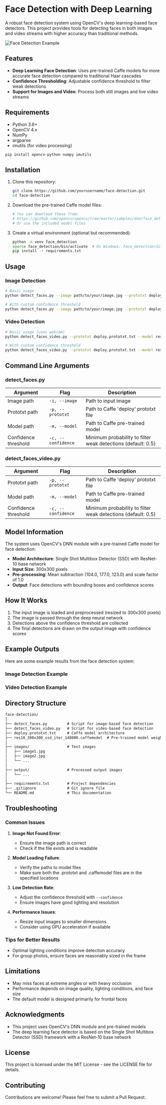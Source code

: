 # Face Detection with Deep Learning

A robust face detection system using OpenCV's deep learning-based face detectors. This project provides tools for detecting faces in both images and video streams with higher accuracy than traditional methods.

![Face Detection Example](https://github.com/user-attachments/assets/d54c7059-b05c-4cba-8342-e7ee0d83df7e)

## Features

- **Deep Learning Face Detection**: Uses pre-trained Caffe models for more accurate face detection compared to traditional Haar cascades
- **Confidence Thresholding**: Adjustable confidence threshold to filter weak detections
- **Support for Images and Video**: Process both still images and live video streams

## Requirements

- Python 3.6+
- OpenCV 4.x
- NumPy
- argparse
- imutils (for video processing)

```bash
pip install opencv-python numpy imutils
```

## Installation

1. Clone this repository:

   ```bash
   git clone https://github.com/yourusername/face-detection.git
   cd face-detection
   ```

2. Download the pre-trained Caffe model files:

   ```bash
   # You can download these from:
   # https://github.com/opencv/opencv/tree/master/samples/dnn/face_detector
   # Or use the included model files
   ```

3. Create a virtual environment (optional but recommended):
   ```bash
   python -m venv face_detection
   source face_detection/bin/activate  # On Windows: face_detection\Scripts\activate
   pip install -r requirements.txt
   ```

## Usage

### Image Detection

```bash
# Basic usage
python detect_faces.py --image path/to/your/image.jpg --prototxt deploy.prototxt.txt --model res10_300x300_ssd_iter_140000.caffemodel

# With custom confidence threshold
python detect_faces.py --image path/to/your/image.jpg --prototxt deploy.prototxt.txt --model res10_300x300_ssd_iter_140000.caffemodel --confidence 0.7
```

### Video Detection

```bash
# Basic usage (uses webcam)
python detect_faces_video.py --prototxt deploy.prototxt.txt --model res10_300x300_ssd_iter_140000.caffemodel

# With custom confidence threshold
python detect_faces_video.py --prototxt deploy.prototxt.txt --model res10_300x300_ssd_iter_140000.caffemodel --confidence 0.7
```

## Command Line Arguments

### detect_faces.py

| Argument             | Flag               | Description                                                  |
| -------------------- | ------------------ | ------------------------------------------------------------ |
| Image path           | `-i, --image`      | Path to input image                                          |
| Prototxt path        | `-p, --prototxt`   | Path to Caffe 'deploy' prototxt file                         |
| Model path           | `-m, --model`      | Path to Caffe pre-trained model                              |
| Confidence threshold | `-c, --confidence` | Minimum probability to filter weak detections (default: 0.5) |

### detect_faces_video.py

| Argument             | Flag               | Description                                                  |
| -------------------- | ------------------ | ------------------------------------------------------------ |
| Prototxt path        | `-p, --prototxt`   | Path to Caffe 'deploy' prototxt file                         |
| Model path           | `-m, --model`      | Path to Caffe pre-trained model                              |
| Confidence threshold | `-c, --confidence` | Minimum probability to filter weak detections (default: 0.5) |

## Model Information

The system uses OpenCV's DNN module with a pre-trained Caffe model for face detection:

- **Model Architecture**: Single Shot Multibox Detector (SSD) with ResNet-10 base network
- **Input Size**: 300x300 pixels
- **Pre-processing**: Mean subtraction (104.0, 177.0, 123.0) and scale factor of 1.0
- **Output**: Face detections with bounding boxes and confidence scores

## How It Works

1. The input image is loaded and preprocessed (resized to 300x300 pixels)
2. The image is passed through the deep neural network
3. Detections above the confidence threshold are collected
4. The final detections are drawn on the output image with confidence scores

## Example Outputs

Here are some example results from the face detection system:

### Image Detection Example

### Video Detection Example

## Directory Structure

```README.md
face-detection/
│
├── detect_faces.py         # Script for image-based face detection
├── detect_faces_video.py   # Script for video-based face detection
├── deploy.prototxt.txt     # Caffe model architecture
├── res10_300x300_ssd_iter_140000.caffemodel  # Pre-trained model weights
│
├── images/                 # Test images
│   ├── image1.jpg
│   ├── image2.jpg
│   └── ...
│
├── output/                 # Processed output images
│   └── ...
│
├── requirements.txt        # Project dependencies
├── .gitignore              # Git ignore file
└── README.md               # This documentation
```

## Troubleshooting

### Common Issues

1. **Image Not Found Error**:

   - Ensure the image path is correct
   - Check if the file exists and is readable

2. **Model Loading Failure**:

   - Verify the paths to model files
   - Make sure both the .prototxt and .caffemodel files are in the specified locations

3. **Low Detection Rate**:

   - Adjust the confidence threshold with `--confidence`
   - Ensure images have good lighting and resolution

4. **Performance Issues**:
   - Resize input images to smaller dimensions
   - Consider using GPU acceleration if available

### Tips for Better Results

- Optimal lighting conditions improve detection accuracy
- For group photos, ensure faces are reasonably sized in the frame

## Limitations

- May miss faces at extreme angles or with heavy occlusion
- Performance depends on image quality, lighting conditions, and face size
- The default model is designed primarily for frontal faces

## Acknowledgments

- This project uses OpenCV's DNN module and pre-trained models
- The deep learning face detector is based on the Single Shot Multibox Detector (SSD) framework with a ResNet-10 base network

## License

This project is licensed under the MIT License - see the LICENSE file for details.

## Contributing

Contributions are welcome! Please feel free to submit a Pull Request.
